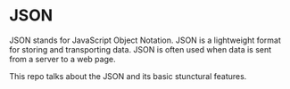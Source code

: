 # JSON
JSON stands for JavaScript Object Notation. JSON is a lightweight format for storing and transporting data. JSON is often used when data is sent from a server to a web page.

This repo talks about the JSON and its basic stunctural features.
